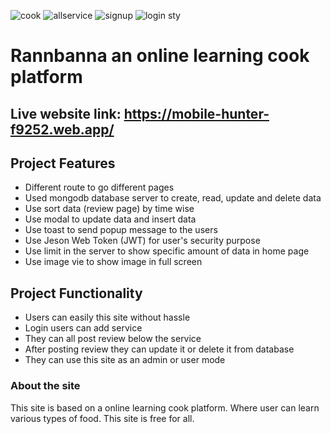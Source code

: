 ![cook](https://user-images.githubusercontent.com/108428136/206842002-f30aa31b-0f59-47b0-89df-744edd390de7.PNG)
![allservice](https://user-images.githubusercontent.com/108428136/205121374-27e16496-13fc-46b2-b27f-6e90fb9bc7e2.jpg)
![signup](https://user-images.githubusercontent.com/108428136/205121466-3c460375-f81e-455c-8a2e-9603ce08af8b.jpg)
![login sty](https://user-images.githubusercontent.com/108428136/205121501-28f8bc45-d61c-4506-a4d4-753df5aaed53.png)
# Rannbanna an online learning cook platform

## Live website link: https://mobile-hunter-f9252.web.app/



## Project Features

* Different route to go different pages
* Used mongodb database server to create, read, update and delete data
* Use sort data (review page) by time wise
* Use modal to update data and insert data
* Use toast to send popup message to the users
* Use Jeson Web Token (JWT) for user's security purpose
* Use limit in the server to show specific amount of data in home page
* Use image vie to show image in full screen




## Project Functionality

* Users can easily this site without hassle
* Login users can add service
* They can all post review below the service
* After posting review they can update it or delete it from database
* They can use this site as an admin or user mode




### About the site

This site is based on a online learning cook platform. Where user can learn various types of food. This site is free for all.


